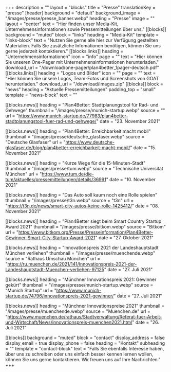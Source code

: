 +++
description = ""
layout = "blocks"
title = "Presse"
translationKey = "presse"
[header]
background = "default"
background_image = "/images/presse/presse_banner.webp"
heading = "Presse"
image = ""
layout = "center"
text = "Hier finden unser Media-Kit, Unternehmensinformationen sowie Pressemitteilungen über uns."
[[blocks]]
background = "muted"
block = "links"
heading = "Media-Kit"
template = "links-block"
text = "Nutzen Sie gerne alle hier zur Verfügung gestellten Materialien. Falls Sie zusätzliche Infomationen benötigen, können Sie uns gerne jederzeit kontaktieren."
[[blocks.links]]
heading = "Unternehmensinformationen"
icon = "info"
page = ""
text = "Hier können Sie unseren One-Pager mit Unternehmensinformationen herunterladen."
download_url = "/download/one-pager/plan4better_1pager-deutsch.pdf"
[[blocks.links]]
heading = "Logos und Bilder"
icon = ""
page = ""
text = "Hier können Sie unsere Logos, Team-Fotos und Screenshots von GOAT herunterladen."
download_url = "/download/images.zip"
[[blocks]]
block = "news"
heading = "Aktuelle Pressemitteilungen"
padding_top = "small"
template = "news-block"
text = ""

[[blocks.news]]
heading = "Plan4Better: Stadtplanungstool für Rad- und Gehwege"
thumbnail = "/images/presse/munich-startup.webp"
source = ""
url = "https://www.munich-startup.de/77983/plan4better-stadtplanungstool-fuer-rad-und-gehwege/"
date = "23. November 2021"

[[blocks.news]]
heading = "Plan4Better: Erreichbarkeit macht mobil"
thumbnail = "/images/presse/deutsche_glasfaser.webp"
source = "Deutsche Glasfaser"
url = "https://www.deutsche-glasfaser.de/blog/plan4better-erreichbarkeit-macht-mobil/"
date = "15. November 2021"

[[blocks.news]]
heading = "Kurze Wege für die 15-Minuten-Stadt"
thumbnail = "/images/presse/tum.webp"
source = "Technische Universität München"
url = "https://www.tum.de/die-tum/aktuelles/pressemitteilungen/details/36991"
date = "10. November 2021"

[[blocks.news]]
heading = "Das Auto soll kaum noch eine Rolle spielen"
thumbnail = "/images/presse/t3n.webp"
source = "t3n"
url = "https://t3n.de/news/smart-city-autos-keine-rolle-1425412/"
date = "08. November 2021"

[[blocks.news]]
heading = "Plan4Better siegt beim Smart Country Startup Award 2021"
thumbnail = "/images/presse/bitkom.webp"
source = "Bitkom"
url = "https://www.bitkom.org/Presse/Presseinformation/Plan4Better-Gewinner-Smart-City-Startup-Award-2021"
date = "27. Oktober 2021"

[[blocks.news]]
heading = "Innovationspreis 2021 der Landeshauptstadt München verliehen"
thumbnail = "/images/presse/muenchende.webp"
source = "Rathaus Umschau München"
url = "https://ru.muenchen.de/2021/141/Innovationspreis-2021-der-Landeshauptstadt-Muenchen-verliehen-97125"
date = "27. Juli 2021"

[[blocks.news]]
heading = "Münchner Innovationspreis 2021: Gewinner gekürt"
thumbnail = "/images/presse/munich-startup.webp"
source = "Munich Startup"
url = "https://www.munich-startup.de/74796/innovationspreis-2021-gewinner/"
date = "27. Juli 2021"

[[blocks.news]]
heading = "Münchner Innovationspreise 2021"
thumbnail = "/images/presse/muenchende.webp"
source = "Muenchen.de"
url = "https://www.muenchen.de/rathaus/Stadtverwaltung/Referat-fuer-Arbeit-und-Wirtschaft/News/innovationspreis-muenchen2021.html"
date = "26. Juli 2021"


[[blocks]]
background = "muted"
block = "contact"
display_address = false
display_email = true
display_phone = false
heading = "Kontakt"
subheading = ""
template = "contact-block"
text = "Falls Sie ebenfalls Interesse haben, über uns zu schreiben oder uns einfach besser kennen lernen wollen, können Sie uns gerne kontaktieren. Wir freuen uns auf Ihre Nachrichten."
+++




